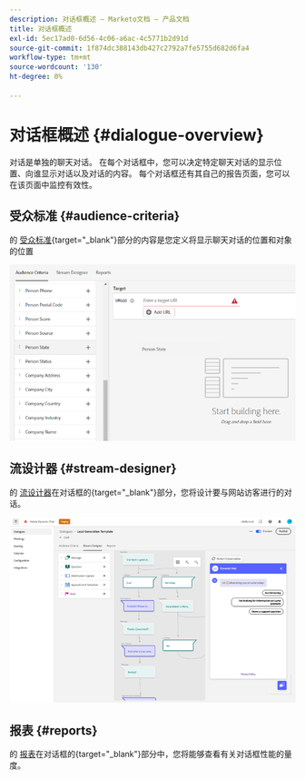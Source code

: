 ```yaml
---
description: 对话框概述 — Marketo文档 — 产品文档
title: 对话框概述
exl-id: 5ec17ad0-6d56-4c06-a6ac-4c5771b2d91d
source-git-commit: 1f874dc388143db427c2792a7fe5755d682d6fa4
workflow-type: tm+mt
source-wordcount: '130'
ht-degree: 0%

---
```


# 对话框概述 {#dialogue-overview}

对话是单独的聊天对话。 在每个对话框中，您可以决定特定聊天对话的显示位置、向谁显示对话以及对话的内容。 每个对话框还有其自己的报告页面，您可以在该页面中监控有效性。

## 受众标准 {#audience-criteria}

的 [受众标准](/help/marketo/product-docs/demand-generation/dynamic-chat/dialogues/audience-criteria.md){target=&quot;_blank&quot;}部分的内容是您定义将显示聊天对话的位置和对象的位置

![](assets/dialogue-overview-1.png)

## 流设计器 {#stream-designer}

的 [流设计器](/help/marketo/product-docs/demand-generation/dynamic-chat/dialogues/stream-designer.md)在对话框的{target=&quot;_blank&quot;}部分，您将设计要与网站访客进行的对话。

![](assets/dialogue-overview-2.png)

## 报表 {#reports}

的 [报表](/help/marketo/product-docs/demand-generation/dynamic-chat/dialogues/reports.md)在对话框的{target=&quot;_blank&quot;}部分中，您将能够查看有关对话框性能的量度。
